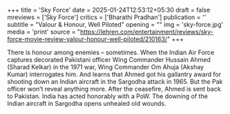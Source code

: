 +++
title = 'Sky Force'
date = 2025-01-24T12:53:12+05:30
draft = false
mreviews = ['Sky Force']
critics = ['Bharathi Pradhan']
publication = ''
subtitle = "Valour & Honour, Well Piloted"
opening = ""
img = 'sky-force.jpg'
media = 'print'
source = "https://lehren.com/entertainment/reviews/sky-force-movie-review-valour-honour-well-piloted/210163/"
+++

There is honour among enemies – sometimes. When the Indian Air Force captures decorated Pakistani officer Wing Commander Hussain Ahmed (Sharad Kelkar) in the 1971 war, Wing Commander Om Ahuja (Akshay Kumar) interrogates him. And learns that Ahmed got his gallantry award for shooting down an Indian aircraft in the Sargodha attack in 1965. But the Pak officer won’t reveal anything more. After the ceasefire, Ahmed is sent back to Pakistan. India has acted honorably with a PoW. The downing of the Indian aircraft in Sargodha opens unhealed old wounds.
